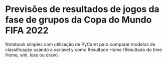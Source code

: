 # Previsões de resultados de jogos da fase de grupos da Copa do Mundo FIFA 2022

Notebook simples com utilização de PyCaret para comparar modelos de classificação usando a variável y como Resultado Home (Resultado do time Home, win, loss ou draw).
